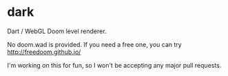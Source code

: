 dark
====

Dart / WebGL Doom level renderer.

No doom.wad is provided. If you need a free one, you can try http://freedoom.github.io/

I'm working on this for fun, so I won't be accepting any major pull requests.